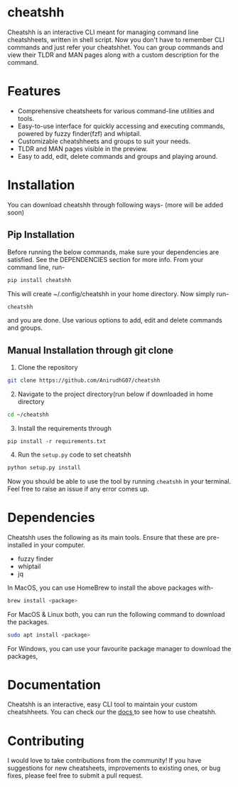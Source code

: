 # cheatshh

Cheatshh is an interactive CLI meant for managing command line cheatshheets, written in shell script. Now you don't have to remember CLI commands and just refer your cheatshhet. You can group commands and view their TLDR and MAN pages along with a custom description for the command.

# Features

- Comprehensive cheatsheets for various command-line utilities and tools.
- Easy-to-use interface for quickly accessing and executing commands, powered by fuzzy finder(fzf) and whiptail.
- Customizable cheatshheets and groups to suit your needs.
- TLDR and MAN pages visible in the preview.
- Easy to add, edit, delete commands and groups and playing around.

# Installation
You can download cheatshh through following ways- (more will be added soon)
## Pip Installation 
Before running the below commands, make sure your dependencies are satisfied. See the DEPENDENCIES section for more info.
From your command line, run-
```bash
pip install cheatshh
```
This will create ~/.config/cheatshh in your home directory. Now simply run-
```bash
cheatshh
```
and you are done. Use various options to add, edit and delete commands and groups.

## Manual Installation through git clone
1. Clone the repository
```bash
git clone https://github.com/AnirudhG07/cheatshh
```
2. Navigate to the project directory(run below if downloaded in home directory
```bash
cd ~/cheatshh
```
3. Install the requirements through
```
pip install -r requirements.txt
```
4. Run the `setup.py` code to set cheatshh
```bash
python setup.py install
```
Now you should be able to use the tool by running ```cheatshh``` in your terminal. Feel free to raise an issue if any error comes up.

# Dependencies
Cheatshh uses the following as its main tools. Ensure that these are pre-installed in your computer.
- fuzzy finder
- whiptail
- jq

In MacOS, you can use HomeBrew to install the above packages with-
```bash
brew install <package>
```
For MacOS & Linux both, you can run the following command to download the packages.
```bash
sudo apt install <package>
```
For Windows, you can use your favourite package manager to download the packages,

# Documentation
Cheatshh is an interactive, easy CLI tool to maintain your custom cheatshheets. You can check our the <a href="https://github.com/AnirudhG07/cheatshh/tree/main/docs"> docs </a> to see how to use cheatshh.

# Contributing
I would love to take contributions from the community! If you have suggestions for new cheatsheets, improvements to existing ones, or bug fixes, please feel free to submit a pull request.
